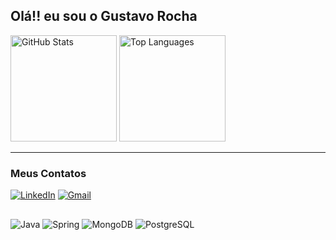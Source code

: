 ## Olá!! eu sou o Gustavo Rocha


<div >
  <img height= "170em" src="https://github-readme-stats.vercel.app/api?username=gxtavorocha&show_icons=true&theme=tokyonight" alt="GitHub Stats">
  <img height= "170em" src="https://github-readme-stats.vercel.app/api/top-langs/?username=gxtavorocha&layout=compact&theme=tokyonight" alt="Top Languages">
</div>

---

### Meus Contatos

[![LinkedIn](https://img.shields.io/badge/LinkedIn-0077B5?style=for-the-badge&logo=linkedin&logoColor=white)](https://www.linkedin.com/in/gxtavorocha/)
[![Gmail](https://img.shields.io/badge/Gmail-D14836?style=for-the-badge&logo=gmail&logoColor=white)](mailto:rocha.gustavo.oliv@gmail.com)



##
<div class="icon-container">
  <img src="https://cdn.jsdelivr.net/gh/devicons/devicon/icons/java/java-original.svg" alt="Java"/>
  <img src="https://cdn.jsdelivr.net/gh/devicons/devicon/icons/spring/spring-original.svg" alt="Spring"/>
  <img src="https://cdn.jsdelivr.net/gh/devicons/devicon/icons/mongodb/mongodb-original-wordmark.svg" alt="MongoDB"/>
  <img src="https://cdn.jsdelivr.net/gh/devicons/devicon/icons/postgresql/postgresql-original.svg" alt="PostgreSQL"/>
</div>


